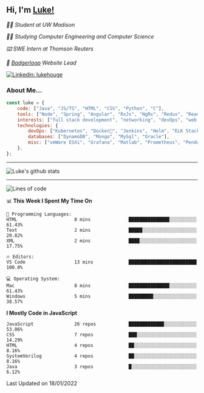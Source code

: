 <h2> Hi, I'm <a href="https://www.lukehouge.com">Luke!</a></h2>

<p><em>👨‍🎓 Student at UW Madison</em></p>
<p><em>🧑‍💻 Studying Computer Engineering and Computer Science</em></p>
<p><em>⌨️ SWE Intern at Thomson Reuters</em></p>
<p><em>🚆  <a href="https://badgerloop.com">Badgerloop</a> Website Lead</em></p>


[![Linkedin: lukehouge](https://img.shields.io/badge/-lukehouge-blue?style=flat-square&logo=Linkedin&logoColor=white&link=https://www.linkedin.com/in/lukehouge/)](https://www.linkedin.com/in/lukehouge/)

### About Me...  

```javascript
const luke = {
    code: ["Java", "JS/TS", "HTML", "CSS", "Python", "C"],
    tools: ["Node", "Spring", "Angular", "RxJs", "NgRx", "Redux", "React", "Electron", "Gradle"],
    interests: ["full stack development", "networking", "devOps", "web dev", "photography"],
    technologies: {
        devOps: ["Kubernetes", "Docker🐳", "Jenkins", "Helm", "ELK Stack"],
        databases: ["DynamoDB", "Mongo", "MySql", "Oracle"],
        misc: ["vmWare ESXi", "Grafana", "Matlab", "Prometheus", "Pendo", "Rancher", "Cisco"]
    },
};
```
---

![Luke's github stats](https://github-readme-stats.vercel.app/api?username=lukehouge&show_icons=true&theme=dracula)

---

<!--START_SECTION:waka-->
![Lines of code](https://img.shields.io/badge/From%20Hello%20World%20I%27ve%20Written-2%20Million%20lines%20of%20code-blue)

📊 **This Week I Spent My Time On** 

```text
💬 Programming Languages: 
HTML                     8 mins              ███████████████░░░░░░░░░░   61.43% 
Text                     2 mins              █████░░░░░░░░░░░░░░░░░░░░   20.82% 
XML                      2 mins              ████░░░░░░░░░░░░░░░░░░░░░   17.75%

🔥 Editors: 
VS Code                  13 mins             █████████████████████████   100.0%

💻 Operating System: 
Mac                      8 mins              ███████████████░░░░░░░░░░   61.43% 
Windows                  5 mins              █████████░░░░░░░░░░░░░░░░   38.57%

```

**I Mostly Code in JavaScript** 

```text
JavaScript               26 repos            █████████████░░░░░░░░░░░░   53.06% 
CSS                      7 repos             ███░░░░░░░░░░░░░░░░░░░░░░   14.29% 
HTML                     4 repos             ██░░░░░░░░░░░░░░░░░░░░░░░   8.16% 
SystemVerilog            4 repos             ██░░░░░░░░░░░░░░░░░░░░░░░   8.16% 
Java                     3 repos             █░░░░░░░░░░░░░░░░░░░░░░░░   6.12%

```



 Last Updated on 18/01/2022
<!--END_SECTION:waka-->
